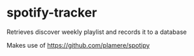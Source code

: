 # spotify-tracker
Retrieves discover weekly playlist and records it to a database

Makes use of https://github.com/plamere/spotipy
